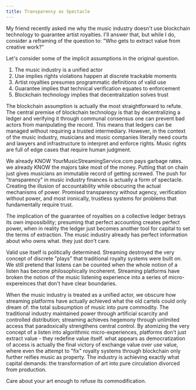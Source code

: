 ```yaml
---
title: Transparency as Spectacle
---
```

My friend recently asked me why the music industry doesn't use blockchain technology to guarantee artist royalties. I'll answer that, but while I do, consider a reframing of the question to: "Who gets to extract value from creative work?" 

Let's consider some of the implicit assumptions in the original question. 
1. The music industry is a unified actor
2. Use implies rights violations happen at discrete trackable moments
3. Artist royalties presumes programmatic definitions of valid use
4. Guarantee implies that technical verification equates to enforcement
5. Blockchain technology implies that decentralization solves trust

The blockchain assumption is actually the most straightforward to refute. The central premise of blockchain technology is that by decentralizing a ledger and verifying it through communal consensus one can prevent bad actors from manipulating the record. This means that ledgers can be managed without requiring a trusted intermediary. However, in the context of the music industry, musicians and music companies literally need courts and lawyers and infrastructure to interpret and enforce rights.  Music rights are full of edge cases that require human judgment.

We already KNOW YourMusicStreamingService.com pays garbage rates. we already KNOW the majors take most of the money. Putting that on chain just gives musicians an immutable record of getting screwed. The push for "transparency" in music industry finances is actually a form of spectacle. Creating the illusion of accountability while obscuring the actual mechanisms of power. Promised transparency without agency, verification without power, and most ironically, trustless systems for problems that fundamentally require trust. 

The implication of the guarantee of royalties on a collective ledger betrays its own impossibility; presuming that perfect accounting creates perfect power, when in reality the ledger just becomes another tool for capital to set the terms of extraction. The music industry already has perfect information about who owns what. they just don't care. 

Valid use itself is politically determined. Streaming destroyed the very concept of discrete "plays" that traditional royalty systems were built on. We still pretend that listens can be counted when the whole notion of a listen has become philosophically incoherent. Streaming platforms have broken the notion of the music listening experience into a series of micro-expereinces that don't have clear boundaries. 

When the music industry is treated as a unified actor, we obscure how streaming platforms have actually achieved what the old cartels could only dream of: the total subsumption of music into pure commodity. The traditional industry maintained power through artificial scarcity and controlled distribution; streaming achieves hegemony through unlimited access that paradoxically strengthens central control. By atomizing the very concept of a listen into algorithmic micro-experiences, platforms don't just extract value - they redefine value itself. what appears as democratization of access is actually the final victory of exchange value over use value, where even the attempt to "fix" royalty systems through blockchain only further reifies music as property. The industry is achieving exactly what capital demands: the transformation of art into pure circulation divorced from production.

Care about your art enough to refuse its commodification. 